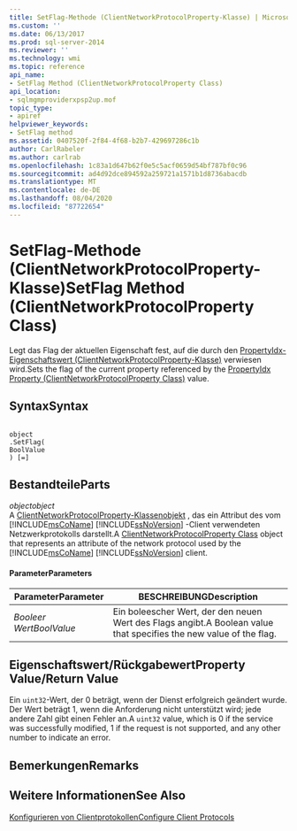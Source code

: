 ```yaml
---
title: SetFlag-Methode (ClientNetworkProtocolProperty-Klasse) | Microsoft-Dokumentation
ms.custom: ''
ms.date: 06/13/2017
ms.prod: sql-server-2014
ms.reviewer: ''
ms.technology: wmi
ms.topic: reference
api_name:
- SetFlag Method (ClientNetworkProtocolProperty Class)
api_location:
- sqlmgmproviderxpsp2up.mof
topic_type:
- apiref
helpviewer_keywords:
- SetFlag method
ms.assetid: 0407520f-2f84-4f68-b2b7-429697286c1b
author: CarlRabeler
ms.author: carlrab
ms.openlocfilehash: 1c83a1d647b62f0e5c5acf0659d54bf787bf0c96
ms.sourcegitcommit: ad4d92dce894592a259721a1571b1d8736abacdb
ms.translationtype: MT
ms.contentlocale: de-DE
ms.lasthandoff: 08/04/2020
ms.locfileid: "87722654"
---
```

# <a name="setflag-method-clientnetworkprotocolproperty-class"></a><span data-ttu-id="6b83d-102">SetFlag-Methode (ClientNetworkProtocolProperty-Klasse)</span><span class="sxs-lookup"><span data-stu-id="6b83d-102">SetFlag Method (ClientNetworkProtocolProperty Class)</span></span>
  <span data-ttu-id="6b83d-103">Legt das Flag der aktuellen Eigenschaft fest, auf die durch den [PropertyIdx-Eigenschaftswert (ClientNetworkProtocolProperty-Klasse)](clientnetworkprotocolproperty-class.md) verwiesen wird.</span><span class="sxs-lookup"><span data-stu-id="6b83d-103">Sets the flag of the current property referenced by the [PropertyIdx Property (ClientNetworkProtocolProperty Class)](clientnetworkprotocolproperty-class.md) value.</span></span>  
  
## <a name="syntax"></a><span data-ttu-id="6b83d-104">Syntax</span><span class="sxs-lookup"><span data-stu-id="6b83d-104">Syntax</span></span>  
  
```  
  
object  
.SetFlag(  
BoolValue  
) [=]  
```  
  
## <a name="parts"></a><span data-ttu-id="6b83d-105">Bestandteile</span><span class="sxs-lookup"><span data-stu-id="6b83d-105">Parts</span></span>  
 <span data-ttu-id="6b83d-106">*object*</span><span class="sxs-lookup"><span data-stu-id="6b83d-106">*object*</span></span>  
 <span data-ttu-id="6b83d-107">A [ClientNetworkProtocolProperty-Klassenobjekt](clientnetworkprotocolproperty-class.md) , das ein Attribut des vom [!INCLUDE[msCoName](../../../includes/msconame-md.md)] [!INCLUDE[ssNoVersion](../../../includes/ssnoversion-md.md)] -Client verwendeten Netzwerkprotokolls darstellt.</span><span class="sxs-lookup"><span data-stu-id="6b83d-107">A [ClientNetworkProtocolProperty Class](clientnetworkprotocolproperty-class.md) object that represents an attribute of the network protocol used by the [!INCLUDE[msCoName](../../../includes/msconame-md.md)] [!INCLUDE[ssNoVersion](../../../includes/ssnoversion-md.md)] client.</span></span>  
  
#### <a name="parameters"></a><span data-ttu-id="6b83d-108">Parameter</span><span class="sxs-lookup"><span data-stu-id="6b83d-108">Parameters</span></span>  
  
|<span data-ttu-id="6b83d-109">Parameter</span><span class="sxs-lookup"><span data-stu-id="6b83d-109">Parameter</span></span>|<span data-ttu-id="6b83d-110">BESCHREIBUNG</span><span class="sxs-lookup"><span data-stu-id="6b83d-110">Description</span></span>|  
|---------------|-----------------|  
|<span data-ttu-id="6b83d-111">*Booleer Wert*</span><span class="sxs-lookup"><span data-stu-id="6b83d-111">*BoolValue*</span></span>|<span data-ttu-id="6b83d-112">Ein boleescher Wert, der den neuen Wert des Flags angibt.</span><span class="sxs-lookup"><span data-stu-id="6b83d-112">A Boolean value that specifies the new value of the flag.</span></span>|  
  
## <a name="property-valuereturn-value"></a><span data-ttu-id="6b83d-113">Eigenschaftswert/Rückgabewert</span><span class="sxs-lookup"><span data-stu-id="6b83d-113">Property Value/Return Value</span></span>  
 <span data-ttu-id="6b83d-114">Ein `uint32`-Wert, der 0 beträgt, wenn der Dienst erfolgreich geändert wurde. Der Wert beträgt 1, wenn die Anforderung nicht unterstützt wird; jede andere Zahl gibt einen Fehler an.</span><span class="sxs-lookup"><span data-stu-id="6b83d-114">A `uint32` value, which is 0 if the service was successfully modified, 1 if the request is not supported, and any other number to indicate an error.</span></span>  
  
## <a name="remarks"></a><span data-ttu-id="6b83d-115">Bemerkungen</span><span class="sxs-lookup"><span data-stu-id="6b83d-115">Remarks</span></span>  
  
## <a name="see-also"></a><span data-ttu-id="6b83d-116">Weitere Informationen</span><span class="sxs-lookup"><span data-stu-id="6b83d-116">See Also</span></span>  
 [<span data-ttu-id="6b83d-117">Konfigurieren von Clientprotokollen</span><span class="sxs-lookup"><span data-stu-id="6b83d-117">Configure Client Protocols</span></span>](../../../database-engine/configure-windows/configure-client-protocols.md)  
  
  
